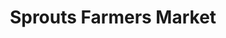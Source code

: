 ---
title: "Sprouts Farmers Market"
url: /el-paso/sprouts-farmers-market-gateway-boulevard-west/
shop: supermarket
---